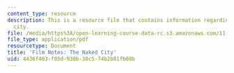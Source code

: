 ```yaml
---
content_type: resource
description: This is a resource file that contains information regarding the naked
  city.
file: /media/https%3A/open-learning-course-data-rc.s3.amazonaws.com/11-139-the-city-in-film-spring-2015/4436f403f05d930b30c574b2b81fb08b_MIT11_139S15_TheNakedCity.pdf
file_type: application/pdf
resourcetype: Document
title: 'Film Notes: The Naked City'
uid: 4436f403-f05d-930b-30c5-74b2b81fb08b
---
```

